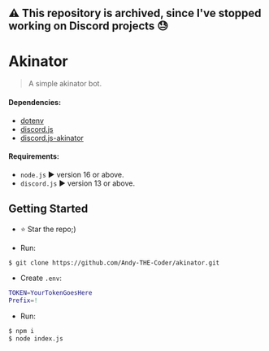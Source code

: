## ⚠️ This repository is archived, since I've stopped working on Discord projects 😓

# Akinator
> A simple akinator bot.

#### Dependencies:
- [dotenv](https://www.npmjs.com/package/dotenv) 
- [discord.js](https://www.npmjs.com/package/discord.js) 
- [discord.js-akinator](https://www.npmjs.com/package/discord.js-akinator) 

#### Requirements:
- `node.js` ▶️ version 16 or above.
- `discord.js` ▶️ version 13 or above.

## Getting Started

- ⭐ Star the repo;)

- Run: 
```bash
$ git clone https://github.com/Andy-THE-Coder/akinator.git
```

- Create `.env`:
```m
TOKEN=YourTokenGoesHere
Prefix=!
```

- Run: 
```bash
$ npm i
$ node index.js
```
